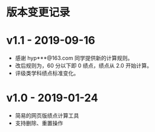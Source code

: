 # 版本变更记录
# v1.1 - 2019-09-16
- 感谢 hyp***@163.com 同学提供新的计算规则。
- 改后规则为，60 分以下即 0 绩点，绩点从 2.0 开始计算。
- 评级类学科绩点标准变化。

# v1.0 - 2019-01-24
- 简易的网页版绩点计算工具
- 支持删除、重置操作